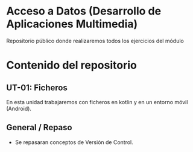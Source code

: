 # Acceso a Datos (Desarrollo de Aplicaciones Multimedia)
Repositorio público donde realizaremos todos los ejercicios del módulo

# Contenido del repositorio

## UT-01: Ficheros
En esta unidad trabajaremos con ficheros en kotlin y en un entorno móvil (Android).

## General / Repaso
- Se repasaran conceptos de Versión de Control.
